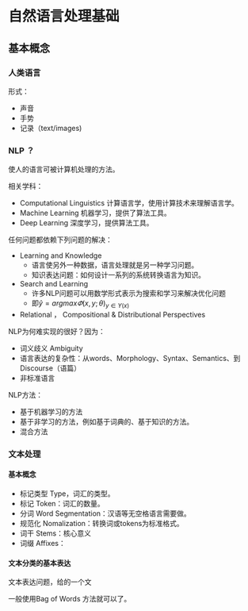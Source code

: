 # 自然语言处理基础

## 基本概念
### 人类语言

形式：
- 声音
- 手势
- 记录（text/images)

### NLP ？

使人的语言可被计算机处理的方法。

相关学科：
- Computational Linguistics 计算语言学，使用计算技术来理解语言学。
- Machine Learning 机器学习，提供了算法工具。
- Deep Learning 深度学习，提供算法工具。


任何问题都依赖下列问题的解决：
- Learning and Knowledge
  - 语言使另外一种数据，语言处理就是另一种学习问题。
  - 知识表达问题：如何设计一系列的系统转换语言为知识。
- Search and Learning
  - 许多NLP问题可以用数学形式表示为搜索和学习来解决优化问题
  - 即$\hat{y} = argmax \varPhi(x,y;\theta )_{y \in Y(x)}$
- Relational ， Compositional & Distributional Perspectives


NLP为何难实现的很好？因为：
- 词义歧义 Ambiguity
- 语言表达的复杂性：从words、Morphology、Syntax、Semantics、到Discourse（语篇）
- 非标准语言

NLP方法：
- 基于机器学习的方法
- 基于非学习的方法，例如基于词典的、基于知识的方法。
- 混合方法

### 文本处理

#### 基本概念

- 标记类型 Type，词汇的类型。
- 标记 Token：词汇的数量。
- 分词 Word Segmentation：汉语等无空格语言需要做。
- 规范化 Nomalization：转换词或tokens为标准格式。
- 词干 Stems：核心意义
- 词缀 Affixes：


#### 文本分类的基本表达

文本表达问题，给的一个文

一般使用Bag of Words 方法就可以了。


